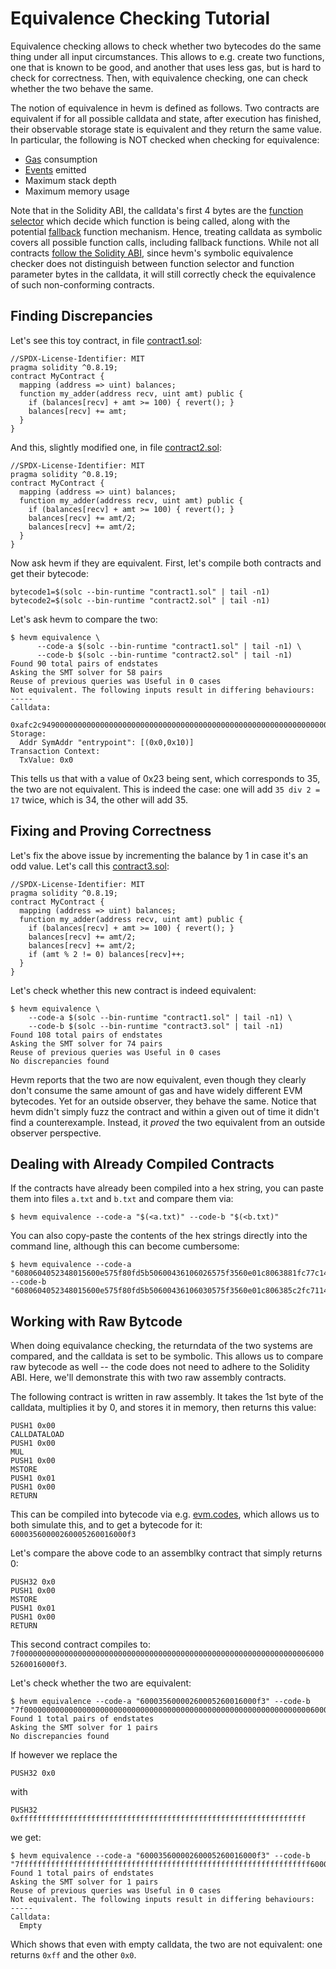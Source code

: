 # Equivalence Checking Tutorial

Equivalence checking allows to check whether two bytecodes do the same thing under all input
circumstances. This allows to e.g. create two functions, one that is known to be good, and
another that uses less gas, but is hard to check for correctness. Then, with equivalence
checking, one can check whether the two behave the same.

The notion of equivalence in hevm is defined as follows. Two contracts are equivalent
if for all possible calldata and state, after execution has finished, their observable
storage state is equivalent and they return the same value. In particular, the
following is NOT checked when checking for equivalence:
- [Gas](https://ethereum.org/en/developers/docs/gas/) consumption
- [Events](https://solidity-by-example.org/events/) emitted
- Maximum stack depth
- Maximum memory usage

Note that in the Solidity ABI, the calldata's first 4 bytes are the
[function selector](https://docs.soliditylang.org/en/latest/abi-spec.html#function-selector)
which decide which function is being called, along with the potential
[fallback](https://solidity-by-example.org/fallback/) function mechanism.
Hence, treating calldata as symbolic covers all possible function calls,
including fallback functions. While not all contracts
[follow the Solidity ABI](https://github.com/ethereum/requests-for-proposals/blob/master/open-rfps/pectra-system-contracts-audit.md),
since hevm's symbolic equivalence checker does not distinguish between function
selector and function parameter bytes in the calldata, it will still correctly
check the equivalence of such non-conforming contracts.

## Finding Discrepancies

Let's see this toy contract, in file [contract1.sol](code_examples/contract1.sol):

```solidity
//SPDX-License-Identifier: MIT
pragma solidity ^0.8.19;
contract MyContract {
  mapping (address => uint) balances;
  function my_adder(address recv, uint amt) public {
    if (balances[recv] + amt >= 100) { revert(); }
    balances[recv] += amt;
  }
}
```

And this, slightly modified one, in file [contract2.sol](code_examples/contract2.sol):

```solidity
//SPDX-License-Identifier: MIT
pragma solidity ^0.8.19;
contract MyContract {
  mapping (address => uint) balances;
  function my_adder(address recv, uint amt) public {
    if (balances[recv] + amt >= 100) { revert(); }
    balances[recv] += amt/2;
    balances[recv] += amt/2;
  }
}
```

Now ask hevm if they are equivalent. First, let's compile both contracts and get their bytecode:

```shell
bytecode1=$(solc --bin-runtime "contract1.sol" | tail -n1)
bytecode2=$(solc --bin-runtime "contract2.sol" | tail -n1)
```

Let's ask hevm to compare the two:

```shell
$ hevm equivalence \
      --code-a $(solc --bin-runtime "contract1.sol" | tail -n1) \
      --code-b $(solc --bin-runtime "contract2.sol" | tail -n1)
Found 90 total pairs of endstates
Asking the SMT solver for 58 pairs
Reuse of previous queries was Useful in 0 cases
Not equivalent. The following inputs result in differing behaviours:
-----
Calldata:
  0xafc2c94900000000000000000000000000000000000000000000000000000000000000000000000000000000000000000000000000000000000000000000000000000023
Storage:
  Addr SymAddr "entrypoint": [(0x0,0x10)]
Transaction Context:
  TxValue: 0x0
```

This tells us that with a value of 0x23 being sent, which corresponds
to 35, the two are not equivalent. This is indeed the case: one will add `35
div 2 = 17` twice, which is 34, the other will add 35.

## Fixing and Proving Correctness

Let's fix the above issue by incrementing the balance by 1 in case it's an odd
value. Let's call this [contract3.sol](code_examples/contract3.sol):

```solidity
//SPDX-License-Identifier: MIT
pragma solidity ^0.8.19;
contract MyContract {
  mapping (address => uint) balances;
  function my_adder(address recv, uint amt) public {
    if (balances[recv] + amt >= 100) { revert(); }
    balances[recv] += amt/2;
    balances[recv] += amt/2;
    if (amt % 2 != 0) balances[recv]++;
  }
}
```

Let's check whether this new contract is indeed equivalent:

```shell
$ hevm equivalence \
    --code-a $(solc --bin-runtime "contract1.sol" | tail -n1) \
    --code-b $(solc --bin-runtime "contract3.sol" | tail -n1)
Found 108 total pairs of endstates
Asking the SMT solver for 74 pairs
Reuse of previous queries was Useful in 0 cases
No discrepancies found
```

Hevm reports that the two are now equivalent, even though they clearly don't
consume the same amount of gas and have widely different EVM bytecodes. Yet for
an outside observer, they behave the same. Notice that hevm didn't simply fuzz
the contract and within a given out of time it didn't find a counterexample.
Instead, it _proved_ the two equivalent from an outside observer perspective.

## Dealing with Already Compiled Contracts

If the contracts have already been compiled into a hex string, you can paste
them into files `a.txt` and `b.txt` and compare them via:

```shell
$ hevm equivalence --code-a "$(<a.txt)" --code-b "$(<b.txt)"
```

You can also copy-paste the contents of the hex strings directly into the
command line, although this can become cumbersome:

```shell
$ hevm equivalence --code-a "6080604052348015600e575f80fd5b50600436106026575f3560e01c8063881fc77c14602a575b5f80fd5b60306032565b005b5f600190506002811460455760446048565b5b50565b7f4e487b71000000000000000000000000000000000000000000000000000000005f52600160045260245ffdfea26469706673582212208c57ae04774d9ebae7d1d11f9d5e730075068bc7988d4c83c6fed85b7f062e7b64736f6c634300081a0033" --code-b "6080604052348015600e575f80fd5b50600436106030575f3560e01c806385c2fc7114603457806386ae330914603c575b5f80fd5b603a6044565b005b60426055565b005b60025f541460535760526066565b5b565b60035f541460645760636066565b5b565b7f4e487b71000000000000000000000000000000000000000000000000000000005f52600160045260245ffdfea2646970667358221220bd2f8a1ba281308f845e212d2b5eceab85e029909fa2409cdca7ede039bae26564736f6c634300081a0033"
```

## Working with Raw Bytcode

When doing equivalance checking, the returndata of the two systems are
compared, and the calldata is set to be symbolic. This allows us to compare raw
bytecode as well -- the code does not need to adhere to the Solidity ABI.
Here, we'll demonstrate this with two raw assembly contracts.

The following contract is written in raw assembly. It takes
the 1st byte of the calldata, multiplies it by 0, and stores it in memory, then
returns this value:

```
PUSH1 0x00
CALLDATALOAD
PUSH1 0x00
MUL
PUSH1 0x00
MSTORE
PUSH1 0x01
PUSH1 0x00
RETURN
```

This can be compiled into bytecode via e.g. [evm.codes](https://evm.codes/),
which allows us to both simulate this, and to get a bytecode for it: `60003560000260005260016000f3`

Let's compare the above code to an assemblky contract that simply returns 0:

```
PUSH32 0x0
PUSH1 0x00
MSTORE
PUSH1 0x01
PUSH1 0x00
RETURN
```

This second contract compiles to:
`7f000000000000000000000000000000000000000000000000000000000000000060005260016000f3`.


Let's check whether the two are equivalent:

```shell
$ hevm equivalence --code-a "60003560000260005260016000f3" --code-b "7f000000000000000000000000000000000000000000000000000000000000000060005260016000f3"
Found 1 total pairs of endstates
Asking the SMT solver for 1 pairs
No discrepancies found
```

If however we replace the
```
PUSH32 0x0
```
with
```
PUSH32 0xffffffffffffffffffffffffffffffffffffffffffffffffffffffffffffffff
```
we get:

```shell
$ hevm equivalence --code-a "60003560000260005260016000f3" --code-b "7fffffffffffffffffffffffffffffffffffffffffffffffffffffffffffffffff60005260016000f3"
Found 1 total pairs of endstates
Asking the SMT solver for 1 pairs
Reuse of previous queries was Useful in 0 cases
Not equivalent. The following inputs result in differing behaviours:
-----
Calldata:
  Empty
```

Which shows that even with empty calldata, the two are not equivalent: one
returns `0xff` and the other `0x0`.
